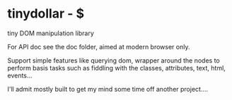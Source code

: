 tinydollar - $
==========

tiny DOM manipulation library

For API doc see the doc folder, aimed at modern browser only.

Support simple features like querying dom, wrapper around the nodes to perform basis tasks
such as fiddling with the classes, attributes, text, html, events...

I'll admit mostly built to get my mind some time off another project....